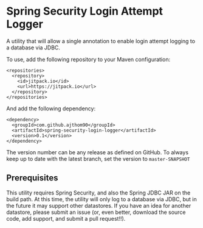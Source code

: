 # Spring Security Login Attempt Logger

A utility that will allow a single annotation to enable login attempt logging to a database via JDBC.

To use, add the following repository to your Maven configuration: 

```
<repositories>
  <repository>
    <id>jitpack.io</id>
    <url>https://jitpack.io</url>
  </repository>
</repositories>
```

And add the following dependency: 

```
<dependency>
  <groupId>com.github.ajthom90</groupId>
  <artifactId>spring-security-login-logger</artifactId>
  <version>0.1</version>
</dependency>
```

The version number can be any release as defined on GitHub.  To always keep up to date with the latest branch, set the version to ```master-SNAPSHOT```

## Prerequisites
This utility requires Spring Security, and also the Spring JDBC JAR on the build path.  At this time, the utility will only log to a database via JDBC, but in the future it may support other datastores.  If you have an idea for another datastore, please submit an issue (or, even better, download the source code, add support, and submit a pull request!!).  

